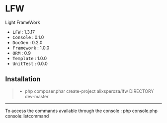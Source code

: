 # LFW
Light FrameWork

 - <kbd>LFW</kbd> : 1.3.17
 - <kbd>Console</kbd> : 0.1.0
 - <kbd>DocGen</kbd> : 0.2.0
 - <kbd>Framework</kbd> : 1.0.0
 - <kbd>ORM</kbd> : 0.9
 - <kbd>Template</kbd> : 1.0.0
 - <kbd>UnitTest</kbd> : 0.0.0

Installation
----------

> - php composer.phar create-project alixsperoza/lfw DIRECTORY dev-master

----------

To access the commands available through the console : php console.php console:listcommand